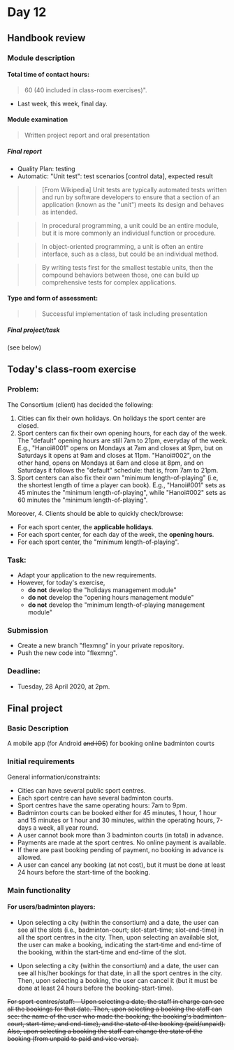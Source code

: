 # Day 12
## Handbook review
### Module description
#### Total time of contact hours:
> 60 (40 included in class-room exercises)". 
- Last week, this week, final day.

#### Module examination
> Written project report and oral presentation
##### Final report
  - Quality Plan: testing
  - Automatic: "Unit test": test scenarios [control data], expected result

>> [From Wikipedia]
>> Unit tests are typically automated tests written 
>> and run by software developers to ensure that a section of an application 
>> (known as the "unit") meets its design and behaves as intended.

>> In procedural programming, a unit could be an entire module, 
>> but it is more commonly an individual function or procedure. 

>> In object-oriented programming, a unit is often an entire interface, 
>> such as a class, but could be an individual method.

>> By writing tests first for the smallest testable units, 
>> then the compound behaviors between those, one can build up 
>> comprehensive tests for complex applications.

#### Type and form of assessment:
>> Successful implementation of task including presentation
##### Final project/task
(see below)

## Today's class-room exercise
### Problem:
The Consortium (client) has decided the following:
1. Cities can fix their own holidays. On holidays
the sport center are closed.
2. Sport centers can fix their own opening hours,
for each day of the week. The "default" opening
hours are still 7am to 21pm, everyday of the week.
E.g., "Hanoi#001" opens on Mondays at 7am and closes at 9pm, 
but on Saturdays it opens at 9am and closes at 11pm.
"Hanoi#002", on the other hand, 
opens on Mondays at 6am and close at 8pm, and 
on Saturdays it follows the "default" schedule:
that is, from 7am to 21pm.
3. Sport centers can also fix their own "minimum length-of-playing"
(i.e, the shortest length of time a player can book).
E.g., "Hanoi#001" sets as 45 minutes the "minimum length-of-playing",
while "Hanoi#002" sets as 60 minutes the "minimum length-of-playing".

Moreover,
4. Clients should be able to quickly check/browse:
- For each sport center, the **applicable holidays**.
- For each sport center, for each day of the week, the **opening hours**.
- For each sport center, the "minimum length-of-playing".

### Task:
- Adapt your application to the new requirements.
- However, for today's exercise, 
  - **do not** develop the "holidays management module"
  - **do not** develop the "opening hours management module"
  - **do not** develop the "minimum length-of-playing management module"
  
### Submission
- Create a new branch "flexmng" in your private repository.
- Push the new code into "flexmng".

### Deadline:
- Tuesday, 28 April 2020, at 2pm.



## Final project
### Basic Description

A mobile app (for Android <del>and iOS</del>) 
for booking online badminton courts

### Initial requirements

General information/constraints:
- Cities can have several public sport centres.
- Each sport centre can have several badminton courts.
- Sport centres have the same operating hours: 7am to 9pm.
- Badminton courts can be booked either for 45 minutes, 1 hour, 
1 hour and 15 minutes or 1 hour and 30 minutes, 
within the operating hours, 7-days a week, all year round.      
- A user cannot book more than 3 badminton courts (in total) in advance.
- Payments are made at the sport centres. No online payment is available.
- If there are past booking pending of payment, no booking in advance is allowed.
- A user can cancel any booking (at not cost), 
but it must be done at least 24 hours before the start-time of the booking.

### Main functionality ###

#### For users/badminton players:
 - Upon selecting a city (within the consortium) and a date, 
 the user can see all the slots (i.e., badminton-court; 
 slot-start-time; slot-end-time) in all the sport centres in the city. 
 Then, upon selecting an available slot, the user can make a booking, 
 indicating the start-time and end-time of the booking, 
 within the start-time and end-time of the slot.
            
 - Upon selecting a city (within the consortium) and a date, 
 the user can see all his/her bookings for that date, in all the sport centres 
 in the city. Then, upon selecting a booking, the user can cancel it 
 (but it must be done at least 24 hours before the booking-start-time).

<del>        
For sport-centres/staff:
- Upon selecting a date, the staff in charge can see all the bookings 
for that date. 
Then, upon selecting a booking the staff can see: 
the name of the user who made the booking, 
the booking's badminton-court, start-time, and end-time), 
and the state of the booking (paid/unpaid). 
Also, upon selecting a booking the staff can change the state of the 
booking (from unpaid to paid and vice versa).
</del>
